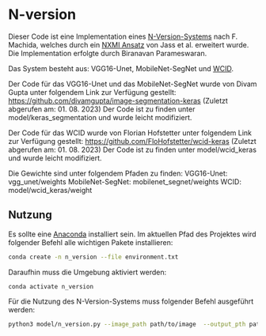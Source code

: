 # N-version
Dieser Code ist eine Implementation eines [N-Version-Systems](https://ieeexplore.ieee.org/document/8806018) nach F. Machida, welches durch ein [NXMI Ansatz](https://link.springer.com/article/10.1007/s11623-023-1803-z) von Jass et al. erweitert wurde. Die Implementation erfolgte durch Biranavan Parameswaran.

Das System besteht aus: VGG16-Unet, MobileNet-SegNet und [WCID](https://arxiv.org/abs/2004.07639).

Der Code für das VGG16-Unet und das MobileNet-SegNet wurde von Divam Gupta unter folgendem Link zur Verfügung gestellt: https://github.com/divamgupta/image-segmentation-keras (Zuletzt abgerufen am: 01. 08. 2023)
Der Code ist zu finden unter model/keras_segmentation und wurde leicht modifiziert.

Der Code für das WCID wurde von Florian Hofstetter unter folgendem Link zur Verfügung gestellt: https://github.com/FloHofstetter/wcid-keras (Zuletzt abgerufen am: 01. 08. 2023)
Der Code ist zu finden unter model/wcid_keras und wurde leicht modifiziert.

Die Gewichte sind unter folgendem Pfaden zu finden:
VGG16-Unet: vgg_unet/weights
MobileNet-SegNet: mobilenet_segnet/weights
WCID: model/wcid_keras/weight

## Nutzung
Es sollte eine [Anaconda](https://anaconda.org/) installiert sein. Im aktuellen Pfad des Projektes wird folgender Befehl alle wichtigen Pakete installieren:
```bash
conda create -n n_version --file environment.txt
```
Daraufhin muss die Umgebung aktiviert werden:
```
conda activate n_version
```
Für die Nutzung des N-Version-Systems muss folgender Befehl ausgeführt werden: 

```bash
python3 model/n_version.py --image_path path/to/image  --output_pth path/to/save/results
```
